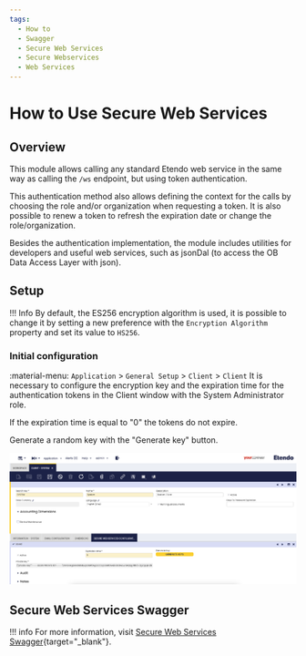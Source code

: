 ```yaml
---
tags:
  - How to
  - Swagger
  - Secure Web Services
  - Secure Webservices
  - Web Services
---
```


# How to Use Secure Web Services

## Overview

This module allows calling any standard Etendo web service in the same way as calling the `/ws` endpoint, but using token authentication.

This authentication method also allows defining the context for the calls by choosing the role and/or organization when requesting a token. It is also possible to renew a token to refresh the expiration date or change the role/organization.

Besides the authentication implementation, the module includes utilities for developers and useful web services, such as jsonDal (to access the OB Data Access Layer with json).

## Setup 

!!! Info 
    By default, the ES256 encryption algorithm is used, it is possible to change it by setting a new preference with the `Encryption Algorithm` property and set its value to `HS256`.

### Initial configuration
:material-menu: `Application` > `General Setup` > `Client` > `Client`
It is necessary to configure the encryption key and the expiration time for the authentication tokens in the Client window with the System Administrator role.

If the expiration time is equal to "0" the tokens do not expire.

Generate a random key with the "Generate key" button.

![](../../../assets/developer-guide/etendo-classic/how-to-guides/how-to-use-secure-web-services/SWS.png)


## Secure Web Services Swagger

!!! info
    For more information, visit [Secure Web Services Swagger](https://demo.etendo.cloud/etendo/web/com.smf.securewebservices/doc/#/Login/post_sws_login){target="_blank"}.



